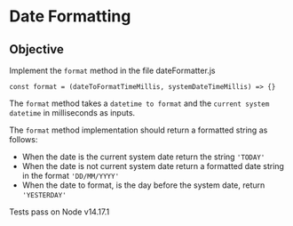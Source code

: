 # Date Formatting

## Objective

Implement the `format` method in the file dateFormatter.js

`const format = (dateToFormatTimeMillis, systemDateTimeMillis) => {}`

The `format` method takes a `datetime to format` and the `current system datetime` in milliseconds as inputs.

The `format` method implementation should return a formatted string as follows:

- When the date is the current system date return the string `'TODAY'`
- When the date is not current system date return a formatted date string in the format `'DD/MM/YYYY'`
- When the date to format, is the day before the system date, return `'YESTERDAY'`

Tests pass on Node v14.17.1
